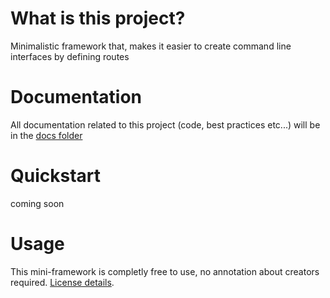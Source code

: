 # What is this project?

Minimalistic framework that, makes it easier to create command line interfaces by defining routes

# Documentation

All documentation related to this project (code, best practices etc...) will be in the [docs folder](./docs)

# Quickstart

coming soon

# Usage

This mini-framework is completly free to use, no annotation about creators required.
[License details](./LICENSE).
